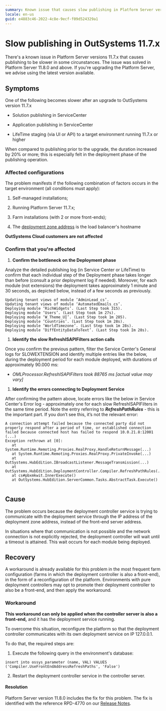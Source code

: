 ```yaml
---
summary: Known issue that causes slow publishing in Platform Server versions 11.7.x. Check the causes, the mitigation, and the resolution.
locale: en-us
guid: e4883c46-2022-4c8e-9ecf-f09d524329a1
---
```



# Slow publishing in OutSystems 11.7.x

There's a known issue in Platform Server versions 11.7.x that causes publishing to be slower in some circunstances. The issue was solved in Platform Server 11.8.0 and above. If you're upgrading the Platform Server, we advise using the latest version available.

## Symptoms

One of the following becomes slower after an upgrade to OutSystems version 11.7.x

* Solution publishing in ServiceCenter

* Application publishing in ServiceCenter

* LifeTime staging (via UI or API) to a target environment running 11.7.x or higher

When compared to publishing prior to the upgrade, the duration increased by 20% or more; this is especially felt in the deployment phase of the publishing operation.

### Affected configurations

The problem manifests if the following combination of factors occurs in the target environment (all conditions must apply):

1. Self-managed installations;

2. Running Platform Server 11.7.x;

3. Farm installations (with 2 or more front-ends);

4. The [deployment zone address](https://success.outsystems.com/Documentation/11/Managing_the_Applications_Lifecycle/Deploy_Applications/Selective_Deployment_Using_Deployment_Zones/Deployment_Zones_Reference) is the load balancer's hostname

**OutSystems Cloud customers are not affected**

### Confirm that you're affected

1. **Confirm the bottleneck on the Deployment phase**

Analyze the detailed publishing log (in Service Center or LifeTime) to confirm that each individual step of the Deployment phase takes longer than before (consult a prior deployment log if needed). Moreover, for each module (not extensions) the deployment takes approximately 1 minute and 30 seconds, as depicted below, instead of a few seconds as previously.
```
Updating tenant views of module ‘AdminLead_cs’.
Updating tenant views of module ‘AutomatedEmails_cs’.
Deploying module ‘RichWidgets’. (Last Step took 315).
Deploying module ‘Users’. (Last Step took 1m 27s).
Deploying module ‘W_Theme_UI’. (Last Step took 1m 285).
Deploying module ‘Countries’. (Last Step took 1m 28s).
Deploying module ‘WorldTimezone’. (Last Step took 1m 28s).
Deploying module ‘DiffEntityDataToText’. (Last Step took Im 28s).
```
 

1. **Identify the slow RefreshISAPIFilters action calls**

Once you confirm the previous pattern, filter the Service Center's General logs for SLOWEXTENSION and identify multiple entries like the below, during the deployment period for each module deployed, with durations of approximately 90.000 ms:

* *OMLProcessor.RefreshISAPIFilters took 88765 ms [actual value may vary]*

1. **Identify the errors connecting to Deployment Service**

After confirming the pattern above, locate errors like the below in Service Center's Error log - approximately one for each slow RefreshISAPIFilters in the same time period. Note the entry referring to **_RefreshPathRules_** - this is the important part. If you don’t see this, it’s not the relevant error:
```
A connection attempt failed because the connected party did not properly respond after a period of time, or established connection failed because connected host has failed to respond 10.0.21.8:12001
(...)
Exception rethrown at [0]:
   at System.Runtime.Remoting.Proxies.RealProxy.HandleReturnMessage(...)
   at System.Runtime.Remoting.Proxies.RealProxy.PrivateInvoke(...)
   at OutSystems.HubEdition.IBroadcastListener.MessageTransmission(...)
   at OutSystems.HubEdition.DeploymentController.Compiler.RefreshPathRules(...)
   at cs#pbxmkwit.InnerExecute()
   at OutSystems.HubEdition.ServerCommon.Tasks.AbstractTask.Execute()
   
```
 

## Cause

The problem occurs because the deployment controller service is trying to communicate with the deployment service through the IP address of the deployment zone address, instead of the front-end server address. 

In situations where that communication is not possible and the network connection is not explicitly rejected, the deployment controller will wait until a timeout is attained. This wait occurs for each module being deployed.

## Recovery

A workaround is already available for this problem in the most frequent farm configuration (farms in which the deployment controller is also a front-end), in the form of a reconfiguration of the platform. Environments with pure deployment controllers may opt to promote their deployment controller to also be a front-end, and then apply the workaround.

### Workaround

<div class="info" markdown="1">

**This workaround can only be applied when the controller server is also a front-end,** and it has the deployment service running. 
</div>

To overcome this situation, reconfigure the platform so that the deployment controller communicates with its own deployment service on IP 127.0.0.1.

To do that, the required steps are: 

1. Execute the following query in the environment's database:
```
insert into ossys_parameter (name, VAL) VALUES ('Compiler.UseFrontEndAddressRefreshPaths', 'False')
```
2. Restart the deployment controller service in the controller server.

#### Resolution

Platform Server version 11.8.0 includes the fix for this problem. The fix is identified with the reference RPD-4770 on our [Release Notes](https://success.outsystems.com/Support/Release_Notes/11/Platform_Server).

